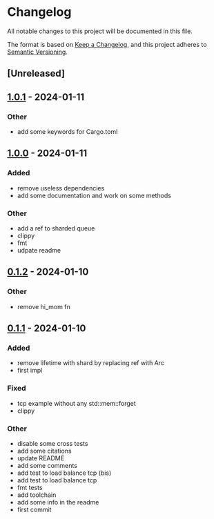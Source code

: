 # Changelog
All notable changes to this project will be documented in this file.

The format is based on [Keep a Changelog](https://keepachangelog.com/en/1.0.0/),
and this project adheres to [Semantic Versioning](https://semver.org/spec/v2.0.0.html).

## [Unreleased]

## [1.0.1](https://github.com/Miaxos/sharded-thread/compare/v1.0.0...v1.0.1) - 2024-01-11

### Other
- add some keywords for Cargo.toml

## [1.0.0](https://github.com/Miaxos/sharded-thread/compare/v0.1.2...v1.0.0) - 2024-01-11

### Added
- remove useless dependencies
- add some documentation and work on some methods

### Other
- add a ref to sharded queue
- clippy
- fmt
- udpate readme

## [0.1.2](https://github.com/Miaxos/sharded-thread/compare/v0.1.1...v0.1.2) - 2024-01-10

### Other
- remove hi_mom fn

## [0.1.1](https://github.com/Miaxos/sharded-thread/compare/v0.1.0...v0.1.1) - 2024-01-10

### Added
- remove lifetime with shard by replacing ref with Arc
- first impl

### Fixed
- tcp example without any std::mem::forget
- clippy

### Other
- disable some cross tests
- add some citations
- update README
- add some comments
- add test to load balance tcp (bis)
- add test to load balance tcp
- fmt tests
- add toolchain
- add some info in the readme
- first commit
